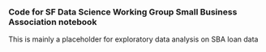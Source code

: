 ### Code for SF Data Science Working Group Small Business Association notebook

This is mainly a placeholder for exploratory data analysis on SBA loan data
